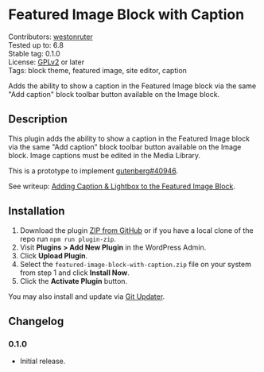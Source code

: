 # Featured Image Block with Caption #

Contributors: [westonruter](https://profile.wordpress.org/westonruter)  
Tested up to: 6.8  
Stable tag:   0.1.0  
License:      [GPLv2](https://www.gnu.org/licenses/gpl-2.0.html) or later  
Tags:         block theme, featured image, site editor, caption

Adds the ability to show a caption in the Featured Image block via the same "Add caption" block toolbar button available on the Image block.

## Description ##

This plugin adds the ability to show a caption in the Featured Image block via the same "Add caption" block toolbar button available on the Image block. Image captions must be edited in the Media Library.

This is a prototype to implement [gutenberg#40946](https://github.com/WordPress/gutenberg/issues/40946).

See writeup: [Adding Caption & Lightbox to the Featured Image Block](https://weston.ruter.net/2025/05/17/adding-caption-and-lightbox-to-the-featured-image-block/).

## Installation ##

1. Download the plugin [ZIP from GitHub](https://github.com/westonruter/featured-image-block-with-caption/archive/refs/heads/main.zip) or if you have a local clone of the repo run `npm run plugin-zip`.
2. Visit **Plugins > Add New Plugin** in the WordPress Admin.
3. Click **Upload Plugin**.
4. Select the `featured-image-block-with-caption.zip` file on your system from step 1 and click **Install Now**.
5. Click the **Activate Plugin** button.

You may also install and update via [Git Updater](https://git-updater.com/).

## Changelog ##

### 0.1.0 ###

* Initial release.
